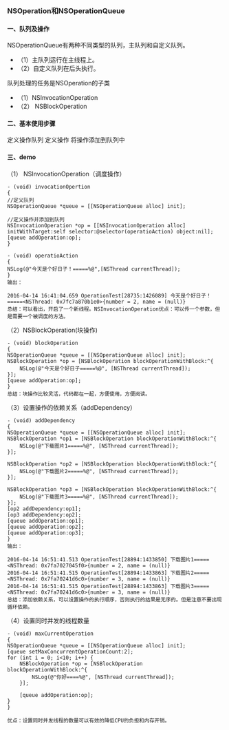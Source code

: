 ### NSOperation和NSOperationQueue

#### 一、队列及操作
NSOperationQueue有两种不同类型的队列，主队列和自定义队列。

* （1）主队列运行在主线程上。
* （2）自定义队列在后头执行。

队列处理的任务是NSOperation的子类

* （1）NSInvocationOperation
* （2） NSBlockOperation

#### 二、基本使用步骤
定义操作队列
定义操作
将操作添加到队列中

#### 三、demo
（1） NSInvocationOperation（调度操作）

```
- (void) invocationOpertion
{
//定义队列
NSOperationQueue *queue = [[NSOperationQueue alloc] init];

//定义操作并添加到队列
NSInvocationOperation *op = [[NSInvocationOperation alloc] initWithTarget:self selector:@selector(operatioAction) object:nil];
[queue addOperation:op];
}

- (void) operatioAction
{
NSLog(@"今天是个好日子！=====%@",[NSThread currentThread]);
}
输出：

2016-04-14 16:41:04.659 OperationTest[28735:1426089] 今天是个好日子！=====<NSThread: 0x7fc7a870b1e0>{number = 2, name = (null)}
总结：可以看出，开启了一个新线程。NSInvocationOperation优点：可以传一个参数，但是需要一个被调度的方法。
```

（2）NSBlockOperation(块操作)

```
- (void) blockOperation
{
NSOperationQueue *queue = [[NSOperationQueue alloc] init];
NSBlockOperation *op = [NSBlockOperation blockOperationWithBlock:^{
    NSLog(@"今天是个好日子=====%@", [NSThread currentThread]);
}];
[queue addOperation:op];
}
总结：块操作比较灵活，代码都在一起，方便使用，方便阅读。
```

（3）设置操作的依赖关系（addDependency）

```
- (void) addDependency
{
NSOperationQueue *queue = [[NSOperationQueue alloc] init];
NSBlockOperation *op1 = [NSBlockOperation blockOperationWithBlock:^{
    NSLog(@"下载图片1=====%@", [NSThread currentThread]);
}];

NSBlockOperation *op2 = [NSBlockOperation blockOperationWithBlock:^{
    NSLog(@"下载图片2=====%@", [NSThread currentThread]);
}];

NSBlockOperation *op3 = [NSBlockOperation blockOperationWithBlock:^{
    NSLog(@"下载图片3=====%@", [NSThread currentThread]);
}];
[op2 addDependency:op1];
[op3 addDependency:op2];
[queue addOperation:op1];
[queue addOperation:op2];
[queue addOperation:op3];
}
输出：

2016-04-14 16:51:41.513 OperationTest[28894:1433850] 下载图片1=====<NSThread: 0x7fa7027045f0>{number = 2, name = (null)}
2016-04-14 16:51:41.515 OperationTest[28894:1433863] 下载图片2=====<NSThread: 0x7fa70241d6c0>{number = 3, name = (null)}
2016-04-14 16:51:41.515 OperationTest[28894:1433863] 下载图片3=====<NSThread: 0x7fa70241d6c0>{number = 3, name = (null)}
总结：添加依赖关系，可以设置操作的执行顺序，否则执行的结果是无序的。但是注意不要出现循环依赖。
```

（4）设置同时并发的线程数量

```
- (void) maxCurrentOperation
{
NSOperationQueue *queue = [[NSOperationQueue alloc] init];
[queue setMaxConcurrentOperationCount:2];
for (int i = 0; i<10; i++) {
    NSBlockOperation *op = [NSBlockOperation blockOperationWithBlock:^{
        NSLog(@"你好====%@", [NSThread currentThread]);
    }];

    [queue addOperation:op];
}
}

优点：设置同时并发线程的数量可以有效的降低CPU的负担和内存开销。
```


